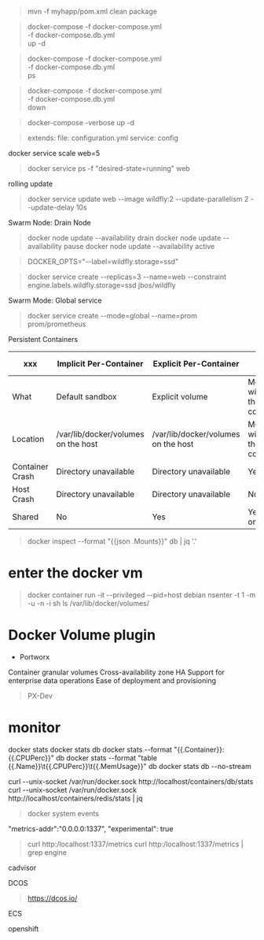 > mvn -f myhapp/pom.xml clean package

> docker-compose -f docker-compose.yml \
                 -f docker-compose.db.yml \
                 up -d

> docker-compose -f docker-compose.yml \
                 -f docker-compose.db.yml \
                 ps

> docker-compose -f docker-compose.yml \
                 -f docker-compose.db.yml \
                 down

> docker-compose -verbose up -d

> extends:
    file: configuration.yml
    service: config



docker service scale web=5



> docker service ps -f "desired-state=running" web

rolling update


> docker service update web --image wildfly:2 --update-parallelism 2 --update-delay 10s


Swarm Node: Drain Node

> docker node update --availability drain <nodename>
> docker node update --availability pause <nodename>
> docker node update --availability active <nodename>

> DOCKER_OPTS="--label=wildfly.storage=ssd"

> docker service create --replicas=3 --name=web --constraint engine.labels.wildfly.storage=ssd jbos/wildfly


Swarm Mode: Global service


> docker service create --mode=global --name=prom prom/prometheus


Persistent Containers

xxx | Implicit Per-Container | Explicit Per-Container | Per-Host | MultiHost
--- | ---------------------- | ---------------------- | -------  | ----------
What | Default sandbox       | Explicit volume        | Mounted withing the container | Storage on distributed file system
Location | /var/lib/docker/volumes on the host | /var/lib/docker/volumes on the host | Mounted within the container | Ceph, GlusterFS, and NFS ...
Container Crash | Directory unavailable | Directory unavailable | Yes | Yes
Host Crash | Directory unavailable | Directory unavailable | No | Yes
Shared  | No | Yes | Yes(host only) | Yes(cluster wide)



> docker inspect --format "{{json .Mounts}}" db | jq '.'

# enter the docker vm 
> docker container run -it --privileged --pid=host debian nsenter -t 1 -m -u -n -i sh
> ls /var/lib/docker/volumes/


# Docker Volume plugin

+ Portworx

Container granular volumes
Cross-availability zone HA
Support for enterprise data operations
Ease of deployment and provisioning

> PX-Dev



# monitor


docker stats 
docker stats  db
docker stats  --format "{{.Container}}: {{.CPUPerc}}" db
docker stats  --format "table {{.Name}}\t{{.CPUPerc}}\t{{.MemUsage}}" db
docker stats   db --no-stream

curl --unix-socket /var/run/docker.sock http://localhost/containers/db/stats
curl --unix-socket /var/run/docker.sock http://localhost/containers/redis/stats | jq

> docker system events


"metrics-addr":"0.0.0.0:1337",
"experimental": true


> curl http:/localhost:1337/metrics
> curl http:/localhost:1337/metrics | grep engine


cadvisor


DCOS
> https://dcos.io/

ECS

openshift

